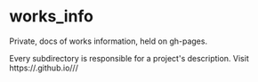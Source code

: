 # works_info
Private, docs of works information, held on gh-pages.

Every subdirectory is responsible for a project's description.
Visit  https://<account name>.github.io/<this repo>/<subdirectory>/